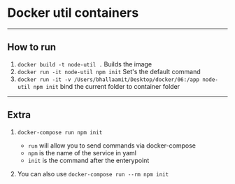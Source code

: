 # Docker util containers

---

## How to run

1. `docker build -t node-util .` Builds the image
2. `docker run -it node-util npm init` Set's the default command
3. `docker run -it -v /Users/bhallaamit/Desktop/docker/06:/app node-util npm init` bind the current folder to container folder

---

## Extra

1. `docker-compose run npm init`

   - `run` will allow you to send commands via docker-compose
   - `npm` is the name of the service in yaml
   - `init` is the command after the enterypoint

2. You can also use `docker-compose run --rm npm init`
